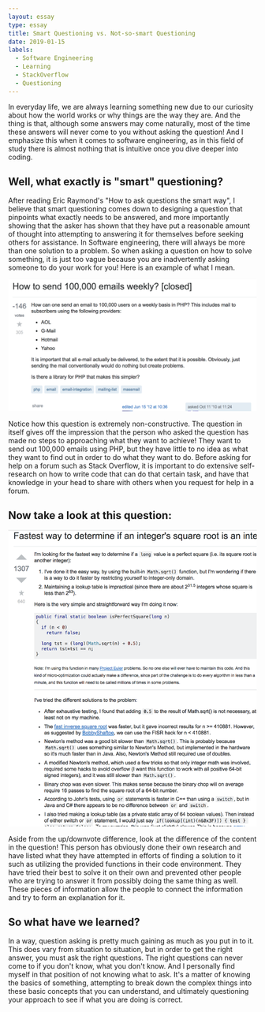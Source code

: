 ```yaml
---
layout: essay
type: essay
title: Smart Questioning vs. Not-so-smart Questioning
date: 2019-01-15
labels:
  - Software Engineering
  - Learning
  - StackOverflow
  - Questioning
---
```


In everyday life, we are always learning something new due to our curiosity about how the world works or why things are the way they are. And the thing is that, although some answers may come naturally, most of the time these answers will never come to you without asking the question! And I emphasize this when it comes to software engineering, as in this field of study there is almost nothing that is intuitive once you dive deeper into coding.

## Well, what exactly is "smart" questioning?

After reading Eric Raymond's "How to ask questions the smart way", I believe that smart questioning comes down to designing a question that pinpoints what exactly needs to be answered, and more importantly showing that the asker has shown that they have put a reasonable amount of thought into attempting to answering it for themselves before seeking others for assistance. In Software engineering, there will always be more than one solution to a problem. So when asking a question on how to solve something, it is just too vague because you are inadvertently asking someone to do your work for you! Here is an example of what I mean.

<img class="ui large middle floated image" src="../images/badquestion.png">

Notice how this question is extremely non-constructive. The question in itself gives off the impression that the person who asked the question has made no steps to approaching what they want to achieve! They want to send out 100,000 emails using PHP, but they have little to no idea as what they want to find out in order to do what they want to do. Before asking for help on a forum such as Stack Overflow, it is important to do extensive self-research on how to write code that can do that certain task, and have that knowledge in your head to share with others when you request for help in a forum. 

## Now take a look at this question:

<img class="ui large middle floated image" src="../images/goodquestion.png">

Aside from the up/downvote difference, look at the difference of the content in the question! This person has obviously done their own research and have listed what they have attempted in efforts of finding a solution to it such as utilizing the provided functions in their code environment. They have tried their best to solve it on their own and prevented other people who are trying to answer it from possibly doing the same thing as well. These pieces of information allow the people to connect the information and try to form an explanation for it. 

## So what have we learned?

In a way, question asking is pretty much gaining as much as you put in to it. This does vary from situation to situation, but in order to get the right answer, you must ask the right questions. The right questions can never come to if you don't know, what you don't know. And I personally find myself in that position of not knowing what to ask. It's a matter of knowing the basics of something, attempting to break down the complex things into these basic concepts that you can understand, and ultimately questioning your approach to see if what you are doing is correct.



